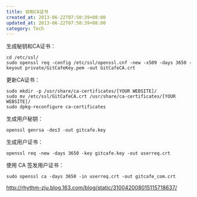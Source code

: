 ```yaml
---
title: 自制CA证书
created_at: 2013-06-22T07:50:39+08:00
updated_at: 2013-06-22T07:50:39+08:00
category: Tech
---
```


生成秘钥和CA证书：

    cd /etc/ssl/
    sudo openssl req -config /etc/ssl/openssl.cnf -new -x509 -days 3650 -keyout private/GitCafeKey.pem -out GitCafeCA.crt

更新CA证书：

    sudo mkdir -p /usr/share/ca-certificates/[YOUR WEBSITE]/
    sudo mv /etc/ssl/GitCafeCA.crt /usr/share/ca-certificates/[YOUR WEBSITE]/
    sudo dpkg-reconfigure ca-certificates

生成用户秘钥：

    openssl genrsa -des3 -out gitcafe.key

生成用户证书：

    openssl req -new -days 3650 -key gitcafe.key -out userreq.crt

使用 CA 签发用户证书：

    sudo openssl ca -days 3650 -in userreq.crt -out gitcafe_com.crt

http://rhythm-zju.blog.163.com/blog/static/310042008015115718637/
